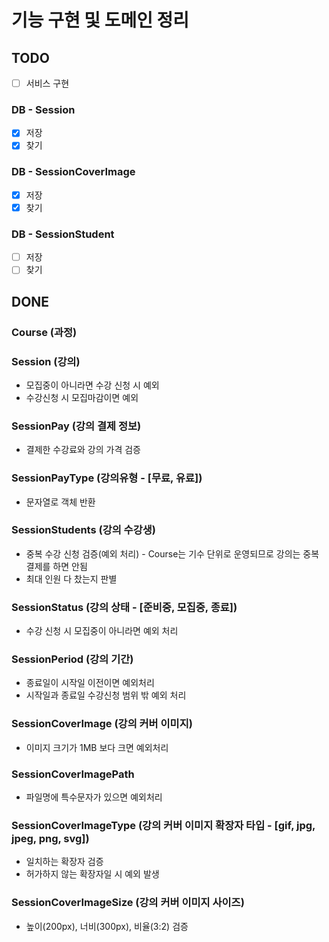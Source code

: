 # 기능 구현 및 도메인 정리


## TODO

- [ ] 서비스 구현

### DB - Session
- [x] 저장
- [x] 찾기

### DB - SessionCoverImage
- [x] 저장
- [x] 찾기

### DB - SessionStudent
- [ ] 저장
- [ ] 찾기

## DONE

### Course (과정)


### Session (강의)
- 모집중이 아니라면 수강 신청 시 예외
- 수강신청 시 모집마감이면 예외

### SessionPay (강의 결제 정보)
- 결제한 수강료와 강의 가격 검증

### SessionPayType (강의유형 - [무료, 유료])
- 문자열로 객체 반환

### SessionStudents (강의 수강생)
- 중복 수강 신청 검증(예외 처리) - Course는 기수 단위로 운영되므로 강의는 중복 결제를 하면 안됨
- 최대 인원 다 찼는지 판별

### SessionStatus (강의 상태 - [준비중, 모집중, 종료])
- 수강 신청 시 모집중이 아니라면 예외 처리

### SessionPeriod (강의 기간)
- 종료일이 시작일 이전이면 예외처리
- 시작일과 종료일 수강신청 범위 밖 예외 처리

### SessionCoverImage (강의 커버 이미지)
- 이미지 크기가 1MB 보다 크면 예외처리

### SessionCoverImagePath
- 파일명에 특수문자가 있으면 예외처리

### SessionCoverImageType (강의 커버 이미지 확장자 타입 - [gif, jpg, jpeg, png, svg])
- 일치하는 확장자 검증
- 허가하지 않는 확장자일 시 예외 발생 

### SessionCoverImageSize (강의 커버 이미지 사이즈)
- 높이(200px), 너비(300px), 비율(3:2) 검증

